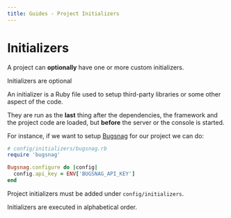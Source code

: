 ```yaml
---
title: Guides - Project Initializers
---
```


# Initializers

A project can **optionally** have one or more custom initializers.

<p class="notice">
  Initializers are optional
</p>

An initializer is a Ruby file used to setup third-party libraries or some other aspect of the code.

They are run as the **last** thing after the dependencies, the framework and the project code are loaded, but **before** the server or the console is started.

For instance, if we want to setup [Bugsnag](https://bugsnag.com) for our project we can do:

```ruby
# config/initializers/bugsnag.rb
require 'bugsnag'

Bugsnag.configure do |config|
  config.api_key = ENV['BUGSNAG_API_KEY']
end
```

<p class="convention">
  Project initializers must be added under <code>config/initializers</code>.
</p>

<p class="warning">
  Initializers are executed in alphabetical order.
</p>
